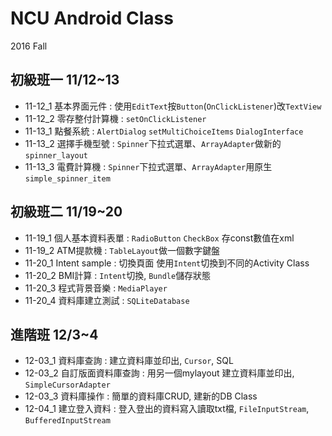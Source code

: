# NCU Android Class

2016 Fall

## 初級班一 11/12~13
- 11-12_1 基本界面元件 : 使用`EditText`按`Button`(`OnClickListener`)改`TextView`
- 11-12_2 零存整付計算機 : `setOnClickListener`
- 11-13_1 點餐系統 : `AlertDialog` `setMultiChoiceItems` `DialogInterface`
- 11-13_2 選擇手機型號 : `Spinner`下拉式選單、`ArrayAdapter`做新的`spinner_layout`
- 11-13_3 電費計算機 : `Spinner`下拉式選單、`ArrayAdapter`用原生`simple_spinner_item`

## 初級班二 11/19~20
- 11-19_1 個人基本資料表單 : `RadioButton` `CheckBox` 存const數值在xml
- 11-19_2 ATM提款機 : `TableLayout`做一個數字鍵盤
- 11-20_1 Intent sample : 切換頁面 使用`Intent`切換到不同的Activity Class
- 11-20_2 BMI計算 : `Intent`切換, `Bundle`儲存狀態
- 11-20_3 程式背景音樂 : `MediaPlayer`
- 11-20_4 資料庫建立測試 : `SQLiteDatabase`

## 進階班 12/3~4
- 12-03_1 資料庫查詢 : 建立資料庫並印出, `Cursor`, SQL
- 12-03_2 自訂版面資料庫查詢 : 用另一個mylayout 建立資料庫並印出, `SimpleCursorAdapter`
- 12-03_3 資料庫操作 : 簡單的資料庫CRUD, 建新的DB Class
- 12-04_1 建立登入資料 : 登入登出的資料寫入讀取txt檔, `FileInputStream`, `BufferedInputStream`

